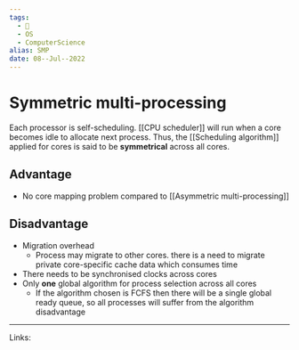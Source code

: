 ```yaml
---
tags:
  - 🌱
  - OS
  - ComputerScience 
alias: SMP
date: 08--Jul--2022
---
```


# Symmetric multi-processing
Each processor is self-scheduling. [[CPU scheduler]] will run when a core becomes idle to allocate next process. Thus, the [[Scheduling algorithm]] applied for cores is said to be **symmetrical** across all cores.

## Advantage
- No core mapping problem compared to [[Asymmetric multi-processing]]

## Disadvantage
- Migration overhead
    - Process may migrate to other cores. there is a need to migrate private core-specific cache data which consumes time
- There needs to be synchronised clocks across cores
- Only **one** global algorithm for process selection across all cores
    - If the algorithm chosen is FCFS then there will be a single global ready queue, so all processes will suffer from the algorithm disadvantage

---
Links: 